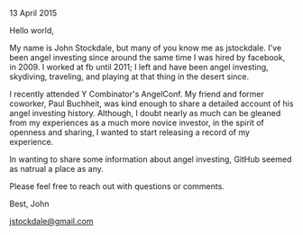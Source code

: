 13 April 2015

Hello world,

My name is John Stockdale, but many of you know me as jstockdale. I've been angel investing since around the same time I was hired by facebook, in 2009. I worked at fb until 2011; I left and have been angel investing, skydiving, traveling, and playing at that thing in the desert since.

I recently attended Y Combinator's AngelConf. My friend and former coworker, Paul Buchheit, was kind enough to share a detailed account of his angel investing history. Although, I doubt nearly as much can be gleaned from my experiences as a much more novice investor, in the spirit of openness and sharing, I wanted to start releasing a record of my experience.

In wanting to share some information about angel investing, GitHub seemed as natrual a place as any.

Please feel free to reach out with questions or comments.

Best,
John

jstockdale@gmail.com

